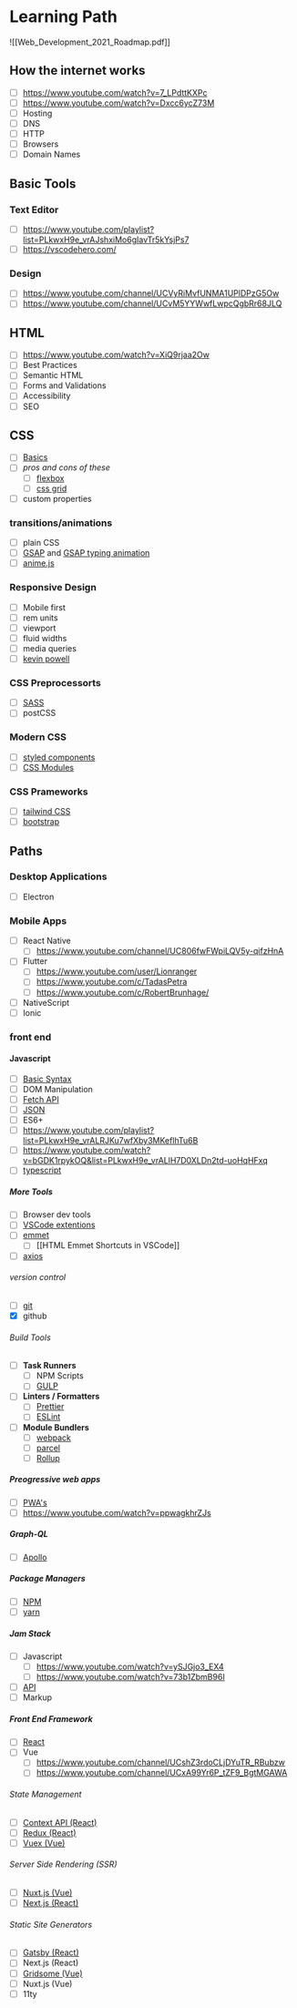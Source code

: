 # Learning Path

![[Web_Development_2021_Roadmap.pdf]]

## How the internet works

- [ ] https://www.youtube.com/watch?v=7_LPdttKXPc
- [ ] https://www.youtube.com/watch?v=Dxcc6ycZ73M
- [ ] Hosting
- [ ] DNS
- [ ] HTTP
- [ ] Browsers
- [ ] Domain Names

## Basic Tools

### Text Editor

- [ ] https://www.youtube.com/playlist?list=PLkwxH9e_vrAJshxiMo6gIavTr5kYsjPs7
- [ ] https://vscodehero.com/

### Design

- [ ] https://www.youtube.com/channel/UCVyRiMvfUNMA1UPlDPzG5Ow
- [ ] https://www.youtube.com/channel/UCvM5YYWwfLwpcQgbRr68JLQ

## HTML

- [ ] https://www.youtube.com/watch?v=XiQ9rjaa2Ow
- [ ] Best Practices
- [ ] Semantic HTML
- [ ] Forms and Validations
- [ ] Accessibility
- [ ] SEO

## CSS

- [ ] [Basics](https://www.youtube.com/watch?v=Tfjd5yzCaxk)
- [ ] *pros and cons of these*
	- [ ] [flexbox](https://www.youtube.com/watch?v=qqDH0T6K5gY)
	- [ ] [css grid](https://www.youtube.com/watch?v=BDOzg4lXcSg)
- [ ] custom properties

### transitions/animations

- [ ] plain CSS
- [ ] [GSAP](https://greensock.com/gsap/) and [GSAP typing animation](https://www.youtube.com/watch?v=ZT66N5hBiCE)
- [ ] [anime.js](https://animejs.com/)

### Responsive Design

- [ ] Mobile first
- [ ] rem units
- [ ] viewport
- [ ] fluid widths
- [ ] media queries
- [ ] [kevin powell](https://www.youtube.com/channel/UCJZv4d5rbIKd4QHMPkcABCw)

### CSS Preprocessorts

- [ ] [SASS](https://www.youtube.com/watch?v=BDOzg4lXcSg)
- [ ] postCSS

### Modern CSS

- [ ] [styled components](https://styled-components.com/)
- [ ] [CSS Modules](https://github.com/css-modules/css-modules)

### CSS Prameworks 

- [ ] [tailwind CSS](https://tailwindcss.com/)
- [ ] [bootstrap](https://getbootstrap.com/)

## Paths

### Desktop Applications

- [ ] Electron

### Mobile Apps

- [ ] React Native 
	- [ ] https://www.youtube.com/channel/UC806fwFWpiLQV5y-qifzHnA
- [ ] Flutter
	- [ ] https://www.youtube.com/user/Lionranger
	- [ ] https://www.youtube.com/c/TadasPetra
	- [ ] https://www.youtube.com/c/RobertBrunhage/
- [ ] NativeScript
- [ ] Ionic

### front end

#### Javascript

- [ ] [Basic Syntax ](https://www.youtube.com/watch?v=d5ob3WAGeZE)
- [ ] DOM Manipulation 
- [ ] [Fetch API](https://www.youtube.com/watch?v=djCuFrLLjVk)
- [ ] [JSON](https://www.youtube.com/watch?v=s6OIOL9OMYA)
- [ ] ES6+
- [ ] https://www.youtube.com/playlist?list=PLkwxH9e_vrALRJKu7wfXby3MKeflhTu6B
- [ ] https://www.youtube.com/watch?v=bGDK1rpykOQ&list=PLkwxH9e_vrALlH7D0XLDn2td-uoHqHFxq
- [ ] [typescript](https://www.youtube.com/watch?v=ahCwqrYpIuM)

##### More Tools

- [ ] Browser dev tools
- [ ] [VSCode extentions](https://www.youtube.com/watch?v=c5GAS_PMXDs)
- [ ] [emmet](https://www.youtube.com/watch?v=EzGWXTASWWo)
	- [ ] [[HTML Emmet Shortcuts in VSCode]]
- [ ] [axios](https://www.youtube.com/watch?v=6LyagkoRWYA)

###### version control

- [ ] [git](https://www.youtube.com/watch?v=N_bMCff8q6A)
- [x] github

###### Build Tools

- [ ] **Task Runners**
	- [ ] NPM Scripts
	- [ ] [GULP](https://www.youtube.com/watch?v=-lG0kDeuSJk)
- [ ] **Linters / Formatters**
	- [ ] [Prettier](https://prettier.io/)
	- [ ] [ESLint](https://eslint.org/)
- [ ] **Module Bundlers**
	- [ ] [webpack](https://www.youtube.com/watch?v=MpGLUVbqoYQ)
	- [ ] [parcel](https://www.youtube.com/watch?v=ONwotPEpinI)
	- [ ] [Rollup](https://rollupjs.org/guide/en/)

##### Preogressive web apps

- [ ] [PWA's](https://www.youtube.com/playlist?list=PL4cUxeGkcC9gTxqJBcDmoi5Q2pzDusSL7)
- [ ] https://www.youtube.com/watch?v=ppwagkhrZJs

##### Graph-QL

- [ ] [Apollo](https://www.youtube.com/watch?v=ed8SzALpx1Q)

##### Package Managers

- [ ] [NPM](https://nodejs.org/en/)
- [ ] [yarn](https://classic.yarnpkg.com/en/docs/install)

##### Jam Stack

- [ ] Javascript
	- [ ] https://www.youtube.com/watch?v=ySJGjo3_EX4
	- [ ] https://www.youtube.com/watch?v=73b1ZbmB96I
- [ ] [API](https://developer.mozilla.org/en-US/docs/Web/API/Web_Speech_API)
- [ ] Markup

##### Front End Framework

- [ ] [React](https://www.youtube.com/watch?v=UGcALH8kPC0&list=PLkwxH9e_vrAK4TdffpxKY3QGyHCpxFcQ0)
- [ ] Vue
	- [ ] https://www.youtube.com/channel/UCshZ3rdoCLjDYuTR_RBubzw
	- [ ] https://www.youtube.com/channel/UCxA99Yr6P_tZF9_BgtMGAWA

###### State Management

- [ ] [Context API (React)](https://www.youtube.com/watch?v=35lXWvCuM8o)
- [ ] [Redux (React)](https://www.youtube.com/watch?v=CVpUuw9XSjY)
- [ ] [Vuex (Vue)](https://www.youtube.com/watch?v=oxUyIzDbZts)

######  Server Side Rendering (SSR)

- [ ] [Nuxt.js (Vue)](https://www.youtube.com/watch?v=ltzlhAxJr74)
- [ ] [Next.js (React)](https://www.youtube.com/channel/UC7Wpv0Aft4NPNhHWW_JC4GQ)

###### Static Site Generators

- [ ] [Gatsby (React)](https://www.youtube.com/user/Weibenfalk)
- [ ] Next.js (React)
- [ ] [Gridsome (Vue)](https://www.youtube.com/watch?v=vB6rmWCmANA)
- [ ] Nuxt.js (Vue) 
- [ ] 11ty
